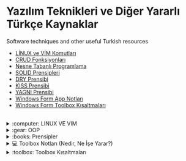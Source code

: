 # Yazılım Teknikleri ve Diğer Yararlı Türkçe Kaynaklar
Software techniques and other useful Turkish resources 

<!-- Yakında eklenecek konular: AOP Nedir?, Design Pattern Nedir?, Bilgisayar ve Ağ Sistemleri Notları. -->

- [LİNUX ve VİM Komutları]() <br />
- [CRUD Fonksiyonları](https://github.com/b-tekinli/Yazilim-Teknikleri-ve-Diger-Yararli-Turkce-Kaynaklar#crud-fonksi%CC%87yonlari) <br />
- [Nesne Tabanlı Programlama](https://github.com/b-tekinli/Yazilim-Teknikleri-ve-Diger-Yararli-Turkce-Kaynaklar#oop---nesne-tabanli-programlama---object-ori%CC%87ented-programmi%CC%87ng) <br />
- [SOLID Prensipleri](https://github.com/b-tekinli/Yazilim-Teknikleri-ve-Diger-Yararli-Turkce-Kaynaklar#solid-prensi%CC%87pleri%CC%87---solid-principle-) <br />
- [DRY Prensibi](https://github.com/b-tekinli/Yazilim-Teknikleri-ve-Diger-Yararli-Turkce-Kaynaklar#dry-prensi%CC%87bi%CC%87-dont-repeat-yourself)
- [KISS Prensibi](https://github.com/b-tekinli/Yazilim-Teknikleri-ve-Diger-Yararli-Turkce-Kaynaklar#kiss-prensi%CC%87bi%CC%87-keep-it-simple-stupid)
- [YAGNI Prensibi](https://github.com/b-tekinli/Yazilim-Teknikleri-ve-Diger-Yararli-Turkce-Kaynaklar#yagni-prensi%CC%87bi%CC%87-you-arent-gonna-need-it)
- [Windows Form App Notları](https://github.com/b-tekinli/Yazilim-Teknikleri-ve-Diger-Yararli-Turkce-Kaynaklar#windows-form-app-notlar%C4%B1)
- [Windows Form Toolbox Kısaltmaları](https://github.com/b-tekinli/Yazilim-Teknikleri-ve-Diger-Yararli-Turkce-Kaynaklar#wi%CC%87ndows-form-toolbox-kisaltmalari)


<br />


<details>
  
  <summary>:computer: LINUX VE VIM</summary>
  
## [LİNUX ve VİM Komutları]()
  ### LİNUX KOMUTLARI <br />
	date : tarih ve saati verir.
	ls : bulunduğumuz dizindeki klasörleri listeler.
	Parametre belirtme örnek: ls -a bu komut aynı zamanda gizli dosyaları listeler.
	ls -l : bu komut dosyaları dizin içerisinde listeli bir şekilde gösterir. Dosyalar en son ne zaman kim tarafından değiştirildi, yazma izinleri gibi bilgileri gösterir.
	Tab tuşu kullanımı:  daha çok, uzun isimli dosyalara gitmek istediğimizde dosyanın sadece baş harfini ya da duruma göre birkaç harfini yazıp tab tuşuna başarınca dosya 	adının tamamını yazar.
	man : Kullanıcı klavuzu okumak için yapılır.  man ls, man date gibi.
	history : geçmişte yaptığımız komut satırı geçmişini gösterir. Özellikle bilgisayar kapanırsa falan çok işimize yarar.

	LİNUX DOSYA KOMUTLARI
	Linux’ta her şey dosyadır ve dosya sistemi hiyerarşiktir.
	Dosyalar(-) : yanında da gördüğünüz gibi – ile gösterilir.
	Dizinler(d) : d ile gösterilir.
	Bağlantılar(l) : inglizcesi link’tir. l harfi ile gösterilir.
	/Kök Dizin: sağa yatık taksim / ile gösterilir ve kök dizinden daha üst dizine çıkılmaz çünkü en üstteki dizindir yani hiyerarşinin başladığı yerdir. Tüm dizinleri 		içerir.
	/bin : temel kullanıcı komutlarıdır yani programlarını içeren klasör.
	/boot : Bilgisayarın açılışında kullanılan dosyaların yer aldığı statik klasör.
	/dev : cihaz dosyaları.
	/etc : sisteme özel ayarların özellikle konfigürasyonların bulunduğu klasördür.
	/home : kullanıcı ana dizinlerini tutan klasördür.
	/lib : temel kütüphaneler ve çekirdek modüllerinin tutulduğu klasördür.
	/media : çıkarılabilir ortam dosyalarını yani flash bellek taktığımızda içindekileri tutan klasördür.
	/mnt : yerleştirilen, harici olarak takılan hdd gibi dosyaları tutan klasördür.
	/srv : servis dosyaları.
	/tmp : geçici dosyalar. herkesin okuma ve yazma izni vardır.
	/var : çeşitli dosyalar. Örnek: log dosyalarının tutulduğu kalsördür.
	/root : root kullanıcısı için ana dizindir.
	cd : istediğimiz dosyalar arasında gezinmemizi sağlar.
	cd Desktop  Masaüstüne gider.
	cd ..  bulunduğumuz dosyadan geri çıkmayı yani 1 üst dizine çıkmamızı sağlar.
	pwd : bulunduğumuz klasörün hangi dizinler altında olduğunu belirtir.
	mkdir : dosya oluşturmamızı sağlar. Örnek: mkdir denemeDosyasi
	touch : dosyaları uzantılarıyla oluşturmamızı sağlar. 
	Birden fazla dosyayı aynı satırda oluşturabiliriz. 
	Örnek: touch deneme ornek dosya asdfs gibi.
	Örnek: mkdir deneme ornek dosyaAdi gibi.
	rm : dosyayı silmemizi sağlar. Örnek: rm odev.txt gibi. Birden fazla dosyayı aralarında boşluk bırarak dosya oluşturmada yaptığımız gibi silebiliriz.
	-r parametresi : dosya siler ve dizinlerin içindeki dosya ve klasörleri de siler. 
	Örnek: rm -r hafta 1 gibi. Birden fazla dosyayı aynı anda silebiliriz.
	cp : dosyaları kopyalamızı sağlar. Örnek: cp ders gibi.
	Kopyalamak istediğimiz dosyayı başka klasörlere de kopyalayabiliriz.
	Örnek: cp kopyalanacakDosya kopyalanacakDosyaDizini/ 
	cd kopyalanacakDosyaDizini/
	ls -l
	Bir üst dizine de kopyalayabiliriz.
	Örnek: cp kopyalanacakDosya ../

	Dizin kopyalama işlemi:
	mkdir dersler
	ls -l
	cp -r matematik/ dersler/
	cd dersler
	ls -l
	VİM
	### Vim NEDİR ?
	Vim bir metin editörüdür. Öğrenmesi zahmetli olduğu kadar zevkli olan, öğrenildikten sonra vazgeçemeyeceğiniz bir editör.
	Komut satırından:
	vim -O deneme1.c deneme2.c  > Dikey pencerelerde .c uzantılı 2 dosya açar.
	vim -o deneme3.c deneme4.c > Yatay pencerelerde .c uzantılı 2 dosya açar.
	CTRL+W 	> Yatay ve dikey pencereler arası geçiş.
	Önemli Uyarı:
	BİR ELEKTRİK KESİNTİSİ VEYA SİSTEMİ RESTART YAPTIGINIZDA EGER O AN VİM İLE CALISIYORSANIZ VİM BİRDAHAKİ ACISINIZDA O DOSYAYA SADECE OKUMA İZNİ VERİR. YAZMA İZNİ İÇİN;
	:w!  komutu verilmelidir.
	Kullanılabilir komutlar :
	vim deneme.txt > deneme.txt adında bir dosya oluşturur.
	i  > vim de yazı yazma moduna geçer(insert)

	ESC > ESC tuşu ile komut verme moduna geçilir.Yani komut vermek için her defasında esc tusuna basılmalı.

	:q > Çıkmak için kullanılır.Kaydetmeden çıkılırsa hata verir.

	:wq > Yaz ve çık
	h > Metin üzerinde sola gider
	l > Sağa gider
	k > Yukarı
	j > Asağı
	Not:Yön tuşları yerine h-l-j-k kullanımı hızlanmayı sağlar.
	fm  > “Sadece” bulundugu satırda ileriye doğru ‘m’ araması yapar.
	fa > “Sadece” bulundugu satırda geriye doğru ‘a’ araması yapar.
	0 > Satır başına git
	$ > Satır sonuna git
	2$ > Bir alttaki satırın sonuna git
	5$ > 4 alttaki satırın sonuna git
	33w > 33 kelime ileri git
	14b > 14 kelime geri git
	G > Dosyanın son satırına git
	1G > Dosyanın ilk satırına git
	24G > Dosyanın 24.satırına git
	33w > 33 kelime ileri git
	G > Dosyanın son satırına git
	1G > Dosyanın ilk satırına git
	:set number > Ekranın soluna satır numaraları ekler!
	:set nonumber 	 > Satır numaralarını kaldırır.
	/linux > metin içinde linux kelimesini arar
	:set hlsearch 	 > Aranan kelimeleri renklendirir.
	:set nohlsearch  > hlsearch özelliğini kapatır.
	yy > Bulundugu Satırı kopyalar
	3y > 3 satırı kopyalar
	. > Kopyalanan satırı yapıştırır
	G > Dosya sonuna git
	~ > İmlecin bulundugu yerdeki harfi kücük/büyük harfle değiştir
	4~ > önündeki 4 karakteri kücük/büyük harfe dönüştür.
	:split > Ekranı pencerelere böl
	V > Visual mod -> Bu modda fare ile hareket ettirilen satırlar renklenir.
	> > Bulundugu satırı shift genişliği kadar kaydırır(Visual modda)
	:syntax on > Tanınmayan dosya türlerinde metni renklendirir
	:set shiftwidth=4 > Tab boşluğunu ayarlar
	:mkvimrc dosyaismi > set vb yapılan ayarların saklanmasını sağlar.
	:source dosyaismi > kaydedilen ayarları çağırır.
	
	
	
<summary>:hammer_and_wrench: CRUD</summary>

## [CRUD FONKSİYONLARI](https://github.com/b-tekinli/Yazilim-Teknikleri-ve-Diger-Yararli-Turkce-Kaynaklar/blob/main/CRUD%20Fonksiyonlar%C4%B1.docx)

Veritabanı Kayıt (Ekleme, Okuma, Güncelleme ve Silme) İşlemleri


![crud](https://github.com/b-tekinli/Yazilim-Teknikleri-ve-Diger-Yararli-Turkce-Kaynaklar/blob/main/images/crud.jpg)


o	Programlamada oluşturma, okuma, güncelleme ve silme, veri depolamada kullanılan dört temel fonksiyondur. Terim ilk kez James Martin'in 1983 tarihli kitabı Managing the Data-base Environment'ta kullanılmıştır.


-	Create :left_right_arrow: Yaratma, oluşturma, ekleme
-	Read :left_right_arrow: Okuma
-	Update  :left_right_arrow: Güncelleme
-	Delete :left_right_arrow: Silme


Bir programlama dili veya uygulama CRUD ifadesi ile birlikte anılıyorsa uygulamanın, kodun ya da ürünün temelinde veritabanına yönelik işlemlerinin yer aldığını anlarız. 

Örneğin: Python veritabanı işlemleri şeklinde yapacağımız bir arama veritabanına yönelik pek çok konuyu kapsayabilecekken Python CRUD işlemleri dediğimizde konumuzu veritabanına verinin eklenmesi ve bu verinin yönetimi bağlamında sınırlandırmış oluruz.

<br />
<br />
<br />

</details>

<details>
  
  <summary>:gear: OOP</summary>

## [OOP - NESNE TABANLI PROGRAMLAMA - OBJECT ORİENTED PROGRAMMİNG](https://github.com/b-tekinli/Yazilim-Teknikleri-ve-Diger-Yararli-Turkce-Kaynaklar/blob/main/OOP.docx)

![oop](https://github.com/b-tekinli/Yazilim-Teknikleri-ve-Diger-Yararli-Turkce-Kaynaklar/blob/main/images/oop.png?raw=true)

 	Gerçek dünyadaki nesnelerin tasarımı sınıf içinde yapılır.

 	Sınıftan nesne üretilip değişiklik yapılmak istendiğinde tüm programda değişiklik yapmak gerekmez sadece oluşturulan nesnenin sınıf içinde değişiklik yapmak yeterlidir.

 	Oluşturulan nesneler birbirinden bağımsız olduğu için bilgi gizleme olanağı artar.
Örneğin: A nesnesi B nesnesinin özelliklerini kullanamaz ve erişemez.

 	Nesne oluşturma bir sınıf içerisinde gerçekleştirilir ve bu kodlar başka projelerde kullanılabilir.
Örneğin: Bir A nesnesi oluşturduysak bunu birçok yerde kullanabiliriz.

 	Sınıflar oluşturarak daha az kod oluşturup daha fazla iş yapıp kod tekrarı önlenir.
Örneğin: İnsan sınıfında ad, soyad, yaş vb. gibi özellikleri bir defa oluşturup istediğimiz kadar kullanabiliriz.

<br />

 Class (Sınıf):

Gerçek dünyadaki nesnelerin özellikleri ve davranışları sınıflara aktarılır. 
Bu durumların sınıflara aktarılması metodlarla (fonksiyonlarla) olur. Sınıfta tanımlanan metot ve değişkenlere sınıfın üyeleri denir. Değişkenler ad, soyad, yaş gibi kullanacağımız bilgileri saklamaktadır.
Metotlar ise, kullanıcı kaydı, iki sayısının toplamı gibi bir görevi yerine getiren alt programlardır.
Sınıf soyut bir kavramdır doğrudan kullanılamaz nesne oluşturup kullanabiliriz.

<br />

 Nesne (Object):

İçinde veri saklayan ve bu veriler üzerinde işlem yapacak olan metodlar bulunduran bileşenlerdir. 
Nesneler her uygulamada tekrar kullanılabilir. Nesne oluşturduğumuzda hafızada yer kaplar.

<br />

 Nesne Yönelimli Programlama Özellikleri

1. Abstraction - Soyutlama :left_right_arrow: Bir sınıfta davranış ve özelliklerin tanımlanmasına soyutlama diyoruz.
Örneğin: Araba sınıfında rengi, modeli, tekerlek sayısı, motor gücü, özellikleridir(property).
Hızlanması, fren yapması, durması davranışlarıdır ve metotlar (fonksiyonlar) ile tanımlanır.

<br />

2. Inheritance - Miras Alma / Kalıtım :left_right_arrow: Sınıflar birbirinden türeyebilir. Alt sınıf üst sınıfın özelliklerini alabilir.
Örneğin: Araba ve bisiklet sınıflarında ortak özellik olarak tekerlek sayısı, hızı gibi özelliklerini tekrar yazmak yerine bu özellikleri içeren bir sınıf oluşturup miras alabiliriz. Bir sınıftan birden fazla miras alınıyorsa buna çoklu kalıtım denir.

<br />

3. Polymorphism - Çok Biçimlilik :left_right_arrow: Alt sınıflar üst sınıfın gösterdiği davranışları göstermek zorunda değildir. Alt sınıfların farklı davranışları göstermesine Çok biçimlilik denilmektedir.
Örneğin: Gemi ve araba sınıflarını ele aldığımızda bunların hareket tipleri bulunmaktadır. Gemi su üzerinden giderken araba karada hareket etmektedir. Kısaca farklı nesnelerin (araba ve gemi gibi) aynı olaya (hareket tipine) farklı şekilde cevap vermesidir.

<br />

4. Encapsulation - Kapsülleme :left_right_arrow: Davranış ve özellikler sınıfta soyutlanarak kapsüllenir. Kapsülleme ile hangi özellik ve davranışın dışarıya sunulup sunulmayacağını belirleriz.
Örneğin: İnsan sınıfında yemek alışkanlığı bizi ilgilendirmiyorsa bunu kapalı (private) yapıp gizleriz. Ancak ad soyad gibi bilgiler bizi ilgilendirdiği için bunlar açık bırakılır. Bu olaya bilgi saklama yani kapsülleme denilmektedir. Bilgi saklama erişim belirteçleri (public, private, protected, internal) ile gerçekleştirilir.

<br />

 Erişim Belirteçleri
- public: Herkesin kullanabileceği özellik ve davranışlardır.
- private: Sadece kendi sınıfta kullanılabilen özellikler ve davranışlardır.
- protected: Sınıf içinde ve miras alınan alt sınıflarda kullanılır.
- internal: Aynı program içerisinden erişilebilir, fakat farklı bir program içerisinden erişilemez.

<br />
<br />

</details>

<details>
  
  <summary>:books: Prensipler</summary>

## [SOLID PRENSİPLERİ - SOLID PRINCIPLE ](https://github.com/b-tekinli/Yazilim-Teknikleri-ve-Diger-Yararli-Turkce-Kaynaklar/blob/main/SOLID%20Prensipleri.docx)
### Robert C. Martin (Uncle Bob)

![solid](https://github.com/b-tekinli/Yazilim-Teknikleri-ve-Diger-Yararli-Turkce-Kaynaklar/blob/main/images/solid.png)



 	Single Responsibility :left_right_arrow: Tek Sorumluluk Prensibi / İlkesi


 	Open Closed :left_right_arrow: Açık Kapalı Prensibi / İlkesi


 	Liskov Substitution :left_right_arrow: Liskov’un Yerine Geçme Prensibi / İlkesi


 	Interface Segregation :left_right_arrow: Arayüzlerin Ayrışması ve Ayrılması Prensibi


 	Dependency Inversion :left_right_arrow: Bağımlılıkların Tersine Çevrilmesi Prensibi



1. Single Responsibility Principle:

-	Bir sınıfın, bir metodun, her bir iş yapan yapının tek bir görevi olması gerektiğini savunur.

-	Bir metod sadece kendi görevini yapmalı, bir sınıf sadece o sınıfla ilgili metodları, alanları, özellikleri barındırmalıdır.

-	Birden fazla işle veya katmanla ilişkilendirilmemeli, her bir yapının tek bir sorumluluğu olmalıdır.

Örnek: Bir restoranda tüm işi tek bir kişi yapsaydı nasıl olurdu? Garsonluk, temizlik, yemekler ve bir de hesaba bakmak var tabii. Görseldeki örnek gibi her şey çok karışırdı değil mi? Peki o restoranda çalışan birçok kişi olsa ve herkesin farklı görevleri olup herkes kendi işini yapsa? İşte Single Responsibility Principle (Tek Sorumluluk İlkesi) de bu şekildedir.
 
![single responsibility](https://github.com/b-tekinli/Yazilim-Teknikleri-ve-Diger-Yararli-Turkce-Kaynaklar/blob/main/images/singleResponsibility.png)

Yazılım tarafında örnek verecek olursak her class’ın tek bir tane sorumluluğu olmalıdır diyebiliriz. Product sınıfında product dışında hiçbir class özelliği olmamalıdır. Özetle, SOLID Prensiplerinin S’si her class tek bir sorumluluktan ibaret olmalıdır diyor.

<br />

2. Open Closed Principle:

-	Bir yazılımda yeni bir özellik talep edildiğinde mevcut kodların değiştirilmeden yeni özelliğin geliştirilebiliyor olması gerekmektedir.

-	Yeni özellik, geliştirme istediğinde yazılımımız bize direnç göstermemelidir.

-	Yazılım değiştirilmeye kapalı, geliştirilmeye açık olmalıdır.

Örnek: Bilgisayarımızda ram yetersiz olduğunda bilgisayarın hiçbir yerini bozmadan işlemci ya da klavye gibi farklı yerlerine dokunmadan sadece ram takılan kısma gelip ekleyebiliyoruz. 

Görselde de gördüğünüz gibi kodlarımızın tamamı dikdörtgen ve kareden oluşuyor olsa ona yeni bir özellik eklemek istesek alttaki karenin yanına 1 kare daha ekleyip ortadaki büyük kareyi elde etmiş üstelik bunu hiçbir koda dokunmadan yapmış oluruz.

Fakat diğer yandan kodlarımız ortadaki kareden oluşuyor olsa ve onu Open Closed İlkesine göre yapmamış olsak bir özellik çıkartmak istediğimizde karenin 4 köşesinden de kesmemiz gerekir ki daire şeklini ancak alabilsin..

![open closed](https://github.com/b-tekinli/Yazilim-Teknikleri-ve-Diger-Yararli-Turkce-Kaynaklar/blob/main/images/openClosed.png)

Yazılım tarafında da olay aynen bu şekilde olmalıdır. Yaptığımız programa yeni bir özellik ekleyeceğimiz zaman kodlarımızın hiçbir yerine dokunmadan o özelliği pıt pıt entegre edebiliyor olmalıyız.

<br />

3. Liskov Substitution Principle:

-	Hiçbir değişikliğe ihtiyaç duymadan alt sınıfları, miras aldıkları – türedikleri üst sınıfların yerine kullanabilmeliyiz.

-	Alt sınıflar miras aldıkları üst sınıfların tüm özelliklerini barındırıyor olabilirler.


-	Sadece birbirine benziyor diye sınıflar birbirinden miras (kalıtım) almamalıdır. Alt sınıf üst sınıfın özelliklerini, metodlarını mutlaka kullanmalıdır ve yer değiştirdiğinde doğru sonuçları verecek şekilde bozulmadan çalışmalıdır.

Örnek: Yukarıda son paragrafta kalın ve italik yazdığım cümleyi tekrar okumanızı rica edip görselden örnek verecek olursak şöyle açıklayabiliriz: Canlı ve oyuncak ördeğin tabii ki yapabildikleri bazı şeyler kısıtlıdır. Bir metodumuz olduğunu düşünün bu metotta yüzmek, ses çıkartmak ve uçmak olsun. Her 2 ördek ses çıkartabilir oyuncak ördeğe bastığımızda ses çıkartacaktır. 2 ördek de yüzebilir oyuncak ördeği su üzerine koyduğumuzda suyun dibine çökmeyecektir. Fakat uçma konusunda oyuncak olan doğal olarak uçamayacaktır.
Dolayısıyla yazılım kısmında da sırf 2 ördek birbirine benziyor diye miras aldığımız zaman oyuncak ördeğin uçma fonksiyonu bize hata fırlatacaktır ya da çalışmayacak, boş kalacaktır.

![liskov substitution](https://github.com/b-tekinli/Yazilim-Teknikleri-ve-Diger-Yararli-Turkce-Kaynaklar/blob/main/images/liskovSubstitution.png)

<br />
 
4. Interface Segregation Principle:

-	Arayüzü implement eden sınıfların gereksiz metod bulundurmaması gerekir.

-	Sorumlulukları tek bir arayüze tanımlamak yerine daha özelleştirilmiş birbirinden ayrı arayüzler oluşturmak gerekir.

-	Arayüzler birbirinden ayrılmadığında bu arayüzü implement eden sınıflarda gereksiz metodlar veya özellikler olacaktır. Ortak olmayan her bir sorumluluk için ayrı bir arayüz oluşturulması gerekmektedir.

Örnek: Düşünün ki bir araba üreticisisiniz. Arabanıza default (varsayılan) olarak gaza bas, frene bas ve müzik çalar gibi özellikler vereceksiniz. Bu özellikleri bir arayüzde topladınız ve Audi marka bir arabaya implement ettiniz.
Fakat daha düşük model bir araba olan Murat 131’ e de bu arayüzü implement etseniz o arabada müzik çalar özelliği olmadığından müzik çalar kısmına gereksiz, boş düğmeler eklemek zorunda kalırsınız. Yani interfaceler içerisine yazılan şeyleri zorunlu hale getirdiği için bu özelliği desteklemeyen bir arabaya müzik çaları default olarak koymak zorunda olursunuz. Bu durumda Audi’yi ayrı Murat131’i ayrı implement etmeniz gerekli. Ortak olan özellikleri aynı arayüzde ortak olmayanları ise ayrı arayüzlere böl, parçala…
Kısacası, SOLID Prensiplerinin I’sı senin bir özelliğin ortak değilse sen de bu ortak olmayan özelliği ayrıştır diyor.

![interface segregation](https://github.com/b-tekinli/Yazilim-Teknikleri-ve-Diger-Yararli-Turkce-Kaynaklar/blob/main/images/interfaceSegregation.png)

<br />
 
5. Dependency Inversion Principle:

-	Sınıflar arasındaki bağımlılık en aza indirgenmelidir.

-	Üst sınıflar, alt sınıflara bağımlı olmamalıdır. Tüm somut sınıflar soyutlanma yöntemi ile bağımlılıkları azaltılmalıdır.


-	Alt sınıflardaki yapılacak değişiklikler üst sınıfları etkilememelidir.

    o	Peki, bütün bu sorunlardan kurtulmanın yolu nedir ? <br />
Cevap:  Yüksek seviye ve düşük seviye sınıflar arasında bir soyutlama katmanı oluşturabiliriz. <br />
Üst Seviye Sınıflar -> Soyutlama Katmanı -> Düşük Seviye Sınıfları <br />
Örnek: Mobilyaları zemine sabitlenmiş bir ev olduğunu düşünün hiçbir eşyasını yerinden dahi oynatamadığınız bir ev ne kadar mantıklı olabilir ki? Burada tasarımsal bir problemin olduğu aşikâr. Bir örnek daha vermek gerekirse; evinizdeki ampul patladığında koskoca elektrik tesisatını değiştirdiğinizi düşünün. Yani büyük modül (elektrik tesisatı) küçük modüle (ampul) bağlı olmamalı her ikisi de soyut kavrama (lamba –duy ve ampul-) bağlı olmalı. Üstelik burada, ampulün kaç Watt olduğu (detay), lambanın duy kısmını (soyut) ilgilendirir mi?

 ![dependency inversion](https://github.com/b-tekinli/Yazilim-Teknikleri-ve-Diger-Yararli-Turkce-Kaynaklar/blob/main/images/dependencyInversion.png)

Yazılım açısından ve daha teknik bakacak olursak önümüzde aynı altyapıyı kullanan fakat birden fazla arayüze (web, mobile gibi) sahip olan birçok uygulama var. Burada da altyapı üzerinde çalışan ve iş süreçlerini yöneten katman bizim “yüksek seviye” modülümüzdür. Bu açıdan bakıldığında kullanıcı arayüzünün düşük seviye olduğunu söylememiz mümkün.

<br />
<br />

## DRY PRENSİBİ (Don’t Repeat Yourself)

 	“Kendini tekrar etme” anlamına gelir.
 	Kod tekrarlarından sakınılması gerektiğini öneren bir prensiptir.

<br />

![dry](https://github.com/b-tekinli/Yazilim-Teknikleri-ve-Diger-Yararli-Turkce-Kaynaklar/blob/main/images/dry.png)

<br />

## KISS PRENSİBİ (Keep it Simple Stupid)
 	Basit ve aptalca tutun anlamına gelir.
 	Basitlik için çabalamayı öneren bir prensiptir.

<br />

![yagni and kiss](https://github.com/b-tekinli/Yazilim-Teknikleri-ve-Diger-Yararli-Turkce-Kaynaklar/blob/main/images/yagniAndKiss.png)

<br />

## YAGNI PRENSİBİ (You Aren’t Gonna Need It)
 	Buna ihtiyacın olmayacak anlamına gelir.
 	Gelecekte lazım olacak düşüncesiyle ihtiyacımız olmayacak şeyleri sisteme dahil etmemeyi söyleyen bir prensiptir.
  
  </details>
 
 <details>
  <summary>💻 Toolbox Notları (Nedir, Ne İşe Yarar?) </summary>
  
  ## [Windows Form App Notları](https://github.com/b-tekinli/Yazilim-Teknikleri-ve-Diger-Yararli-Turkce-Kaynaklar/blob/main/Windows%20Form%20App%20Notları.docx)
  
    WİNDOWS FORM APPLİCATİON NOTLARI ve KISAYOLLARI

Windows Form nedir? <br />

.NetFramework’ün bir parçası olarak dahil edilen grafik ders kitaplığıdır. <br />
Kodlamanın yanı sıra toolbox yardımı ile görsele yönelik programlama yapmamızı sağlar. <br />

Toolbox nedir? <br />
-	Windows tabanlı görsel uygulamalar geliştirirken kullanacağımız bir grup kontroldür. <br />
-	Form kontrolü hariç diğer bütün kontroller Toolbox panelinden seçilir. <br />
-	Bu kontroller sürüklenip form üzerine istenilen pozisyona bırakılır. <br />
Form üzerine bıraktığımız kontrollerden birini tek click ile seçip özellikler (properties) penceresinde nesnenin özelliklerini ve olaylarını düzenleyebiliriz. <br />

<br />

Form üzerinde yazdığımız kodları nasıl görüntüleyebiliriz? <br />
 	Solution üzerinde Form1’in üzerinde çift tıklayabilirsiniz. <br />

<br />

Form’a eklediğimiz toolboxlara nasıl kod yazabiliriz? <br />
 	Kod yazmak istediğimiz toolbox’ın üzerine çift tıklayabilirsiniz. <br />
              
<br />

Klavye Kısayolları:
-	Ctrl + alt + x :left_right_arrow: Toolbox kapalı ise açmayı sağlar. <br />
-	Ctrl + alt + :left_right_arrow: Solution açmayı sağlar. <br />
-	Ctrl + click :left_right_arrow: Click (1 kez) yaptığınız class’ın ana sayfasına gider. <br />
-	Ctrl + herhangi bir tool üzerine basılı tutup sürükleme :left_right_arrow: Tool’u kopyalar. <br />
-	Ctrl + s :left_right_arrow: Hangi dosya üzerinde iseniz onu kaydetmeyi sağlar. <br />
-	Ctrl + shift + s :left_right_arrow: Tüm dosyaları kaydeder. <br />
-	F5 :left_right_arrow: Programı derler ve başlatır. (Debug => Hata Ayıklama) <br />
-	Alt + G :left_right_arrow: Butona tıklanma sağlanır. <br />

<br />

FORM <br />

A.	Form Özellikleri: <br />
-	MinimizeBox: Simge Durumuna Küçültme  False <br />
-	MaximizeBox: Ekranı Kaplama  True <br />
-	MaximumSize: Formun alabileceği max büyüklük. <br />
-	MinimumSize: Formun alabileceği min küçüklük. <br />
-	Width: Yatay boyutu. <br />
-	Height: Yüksekliği. <br />
-	BackgroundImage: Form arka planına resim ekleme. <br />
-	Oppacity: Formun şeffaflığını ayarlama. <br />
-	Show: Birden fazla formu aynı anda ekrana getirmek için kullanılır. <br />
-	ShowDialog: Sadece çalışmak istediğimiz formu ekrana getirmek için kullanılır. Bu form dışındakilere erişilemez. <br />
-	FormBorderStyle: Formun kenar stili. <br />
-	ControlBox: Close, maximize ve minimize düğmelerinin tümünün görünürlüğü. <br />

<br />

B. Form Metodları:
-	Hide: Visible özelliğini false yaparak gizler.
-	Close: Formu kapatır. Eğer form başlangıç formuysa uygulama sonlanır.
-	Show: Formu gösterir. Hide ile gizlenmişse, visible özelliği true yapılır.
-	ShowDialog: Formu diyalog kutusu olarak gösterir.

<br />

Toolbox Notları: <br />

      Textbox: Metin kutusudur. Kullanıcıdan bilgi almak için kullanılır. <br />
    a.	Multiline: Texbox’ın size’ını (büyüklüğünü) istediğiniz şekilde ayarlayabilmek için textbox üzerinde sağ üst ok tuşuna basıp multiline özelliğini tikleyebilirsiniz. Kısaca metin kutusuna bilginin çoklu satır olarak girilmesini sağlar. <br />
    b.	ScrollBars: Eğer satır sayısı metin kutusunun boyutundan fazla ise kaydırma çubuklarına gerek duyulabilir. Kaydırma çubukları eklemek için ScrollBars özelliği kullanılır, bu özellik dört değişik değer alır. <br />
    c.	PaswordChar: Metin kutusuna girilen bilginin belirlenen karakter ile gizlenmesini sağlar. <br />
    d.	WordWrap: Satır sonlandığında bir alt satıra geçilmesini sağlar. Multiline false ise alt satırlar zaten olmayacağı için bu özelliğin etkisi olmaz. <br />
    e.	MaxLength: Metin kutusunun alabileceği max karakter sayısını belirtir. <br />
    f.	ReadOnly: Metin kutusunun yazmaya karşı korumalı olduğunu belirtir. <br />
    g.	CharacterCasing: Metin kutusuna karakterler girilirken büyük veya küçük harfe çevrilmesini sağlar. Upper büyük, lower küçük harf yazar. <br /> <br />

 	MessageBox: Kullanıcıya diyalog penceresi içerisinde mesaj verme işlemi için MessageBox sınıfının Show metodu kullanılır. <br />

 	Label: Kullanıcıya bilgi vermek amacıyla kullanılan kontroldür.

 	LinkLabel: İçinde web sayfası adresleri bulunan label kontrolleri oluşturmak için kullanılır.

 	TabControl: Kontrolleri sekmelerden oluşan paneller içerisinde görüntülemek amacıyla kullanılır. Yani tek bir form üzerinde birden fazla form varmış gibi çalışabilirsiniz. TabControl'e Eklediğimiz her bir TabPage'i istediğiz gibi dizayn ederek birbirleri arasında geçişler yaptırabilirsiniz.

 	PictureBox: Uygulamamıza görüntülerin eklenmesini ve görüntülerin değişik biçimlerde gösterilmesini sağlar.

 	Button: Komut düğmeleri olarak kullanılır.
    a.	Enabled ve Visible: Butonun aktif veya görünür olmasını kontrol eder. <br />
    b.	TabStop: False olursa o nesne atlanır. <br />
    c.	FlatStyle: Dört farklı değer alabilir. Bunlar standart, popup, flat, system’dir. <br />

 	RichTextBox: Zengin metin kutusu anlamına gelmektedir. Normal metin kutusundan farklı olarak alt satıra da yazmaya imkan vermektedir.

 	MaskedTextBox: Maskeli metin kutusu anlamına gelir. Güçlü tasarımlar konusunda çok sıklıkla kullanılır. Belirli bir formatta alınması gereken veri girişi için kullanılır.

 	ComboBox: Açılır liste üzerinden sunulan seçenekler arasından seçim yapılmasına olanak sağlayan araçtır.

 	GroupBox: Bu kontrol tek başına değil, diğer kontrolleri gruplamak için kullanılır. Kontrolleri bu GroupBox ile gruplamanın birçok avantajı vardır.
  
    GroupBox içine yerleştirilen kontroller, GroupBox’a bağımlıdırlar ve konumları bu çerçeve dışına taşamaz. Özellikle birkaç kontrolü birden görünür ya da görünmez yapmak için hepsinin Visible özelliğini tek tek değiştirmek yerine çerçevenin Visible özelliğini değiştirilerek çerçeve içindeki tüm kontroller aynı anda değiştirilebilir.
    Her bir kontrol tek tek taşınmak yerine çerçeve taşınır. Çerçevelerin buna benzer pek çok faydaları vardır. Ayrıca RadioButton' ların gruplanmasında çerçeve kullanmak kaçınılmaz olabilir.


 	CheckBox: Kontrol Kutusu, kullanıcıya birden çok seçeneği seçme imkanı sağlar. Checked özelliği kontrol kutusunun seçilip seçilmediğini kontrol eder. Seçili ise, true değilse false değerini alır. Listelenen öğeler açılan bir kutuda görüntülenir ve listeden en fazla bir tane öğe seçilebilir.
    a.	Items: Açılır listeye eleman eklenebilir. <br />

 	ListBox: Kullanıcıya sunulan seçeneklerin bir liste halinde görünmesini sağlar. Liste kutusundan istenen sayıda öğe seçilebilir.
    a.	Text: Liste kutusundaki seçilen elamanın değerini döndürür. <br />
    b.	SelectedIndex: Liste kutusundaki elamanının indis numarasını verir. <br />

 	CheckedListBox: Liste kutusunun tüm özellik, metot ve olaylarını alır ve listedeki öğelerin işaret kutusu ile gösterilmesini sağlar.

 	ListView: Listview gelişmiş bir listeleme kontrolüdür. Listbox’ta olduğu gibi içine elemanlar eklenebilir, her elemana bir resim verilebilir ve listedeki elemanlar farklı biçimlerde listelenebilir.

 	RadioButton: RadioButton kontrolü CheckBox’tan farklı olarak birkaç seçenekten sadece birini seçme imkanı veren bir onay kontrolüdür.
  
    a.	Appearance: Komut düğmesi görünümüne sahip RadioButton düğmeleri oluşturulabilir. <br />
    b.	Text: İçindeki metin yazılabilir. <br />
    c.	TextAlign: İçindeki metnin yerleşmesi belirlenebilir. <br />
    d.	Image: İçinde resim gösterilebilir. <br />
    e.	CheckAlign: Seçenek düğmesi sola, sağa alınabilir. <br />

 	Panel: Kullanılacak grupları kontrol etmek, üzerinde daha rahat işlem yapabilmek için bir arada tutan bir toolbox aracıdır.

    Panel üzerine istediğimiz toolbox aracını rahatça bırakabilir üzerlerinde işlem yapabiliriz. GroupBox gibi ayarlama yapan bir kontroldür. 
    GroupBox’a göre en büyük artısı kaydırma çubuklarını (AutoScroll) desteklemesidir.

 	MenuStrip: Menü tasarımı yapmak amacıyla kullanılmaktadır.

 	OpenFileDialog: Bir dialog ekranı ile dosya seçmemize yaramaktadır. Project menüsü altında bulunan Add Existing Item menüsünü gösterebiliriz. Bu ekran ile bir OpenFileDialog ekranı açılır ve dosya seçim işlemi gerçekleştirilir.

 	DateTimePicker: Tarih eklemek için kullanılır.

 	ImageList: Daha sonra denetimler tarafından görüntülenebilen resimleri depolamak için kullanılır. Görüntü listesi, tek ve tutarlı bir resim kataloğu için kod yazmanıza olanak tanır.

 	WebBrowser: Temelde windowsun internet explorer web tarayıcısına ait özelliklerini kullanmaktadır.
  
    a.	Navigate: Web browser için adres girilmesine imkan sağlar. Belirtilen adrese yönlendirme yapılır. <br />
    b.	GoBack: Bir önceki sayfaya döner. <br />
    c.	GoForward: Bir sonraki sayfaya döner. <br />
    d.	GoSearch: Arama sayfası işlevi için kullanılır. <br />
    e.	GoHome : Ana sayfaya yönlendirme için kullanılır. <br />
    f.	Refresh: Sayfada yenileme yapar. <br />
    g.	Stop: Sayfanın yüklenmesini durdurur. <br />

 	Timer: Belirli zaman aralıklarında iş yaptırmak amacıyla milisaniye cinsinden geçen süreyi hesaplamak için kullanılır.

 	ProgressBar: Uygulamalarda yapılan işlemin ilerleme durumunu belirtmek için kullanılıyor.

 	DataGridView: Hücrelerden ve satırlardan oluşan tablo gösterimini sağlayan gelişmiş bir kontroldür.

<br /> <br />

KAYNAKLAR        Bu kaynağı hazırlanırken yararlandığım faydalı linkler:
-	http://mehmetmikail.weebly.com/toolbox.html
-	http://ikucukkoc.baun.edu.tr/lectures/ENM5220/ENM5220%20S2%20Form%20Araclari.pdf
- Mehmet Öğütcan

 </details>
<details>
  <summary>:toolbox: Toolbox Kısaltmaları</summary>
  
  ## [WİNDOWS FORM TOOLBOX KISALTMALARI](https://github.com/b-tekinli/Yazilim-Teknikleri-ve-Diger-Yararli-Turkce-Kaynaklar/blob/main/Windows%20Form%20Toolbox%20Kısaltmaları.docx)
  
  <br />
  
  AdRotator :left_right_arrow: ar <br />
  Button :left_right_arrow: btn <br />
  Calender :left_right_arrow: cal <br />
  CheckBox :left_right_arrow: chk <br />
  CheckBoxList :left_right_arrow: chklst <br />
  Column (DataGridView) :left_right_arrow: col <br />
  ColumnHeader (ListView ) :left_right_arrow: ch <br />
  Combobox :left_right_arrow: cbo <br />
  CompareValidator :left_right_arrow: cv <br />
  CrystalReportViewer :left_right_arrow: rptvew <br />
  DataGrid :left_right_arrow: dg <br />
  DataGridView :left_right_arrow: dgv <br />
  DataList :left_right_arrow: dl <br />
  DomainUpDown :left_right_arrow: dud <br />
  DropDownList :left_right_arrow: ddl <br />
  FileUpload :left_right_arrow: ful <br />
  Form :left_right_arrow: frm <br />
  GridView :left_right_arrow: gv <br />
  GroupBox :left_right_arrow: grp <br />
  HiddenField :left_right_arrow: hf <br />
  Image :left_right_arrow: img <br />
  ImageButton :left_right_arrow: imgbtn <br />
  ImageList :left_right_arrow: il <br />
  Label :left_right_arrow: lbl <br />
  LinkButton :left_right_arrow: lnkbtn <br />
  ListBox :left_right_arrow: lst <br />
  ListView :left_right_arrow: lv <br />
  MenuStrip :left_right_arrow: ms <br />
  ObjectDataSource :left_right_arrow: ods <br />
  PagedDataSource :left_right_arrow: pds <br />
  Panel :left_right_arrow: pnl <br />
  PictureBox :left_right_arrow: pic <br />
  RadioButton :left_right_arrow: rdo <br />
  RadioButtonList :left_right_arrow: rdolst <br />
  RangeValidator :left_right_arrow: rv <br />
  RegularExpressionValidator :left_right_arrow: rev <br />
  Repeater :left_right_arrow: rpt <br />
  RequiredFieldValidator :left_right_arrow: rfv <br />
  StatusLabel :left_right_arrow: slbl <br />
  StatusStrip :left_right_arrow: ss <br />
  TabControl :left_right_arrow: tab <br />
  Table :left_right_arrow: tbl <br />
  TabPage :left_right_arrow: tp <br />
  TextBox :left_right_arrow: txt <br />
  Timer :left_right_arrow: tmr <br />
  ToolStrip :left_right_arrow: ts <br />
  ToolStripButton :left_right_arrow: tsbtn <br />
  ToolStripDropDownButton :left_right_arrow: tsddb <br />
  ToolStripLabel :left_right_arrow: tslbl <br />
  ToolStripMenuItem :left_right_arrow: tsmi <br />
  TreeView :left_right_arrow: tv/tvw <br />
  ValidatorSummary :left_right_arrow: vs <br />
</details>
